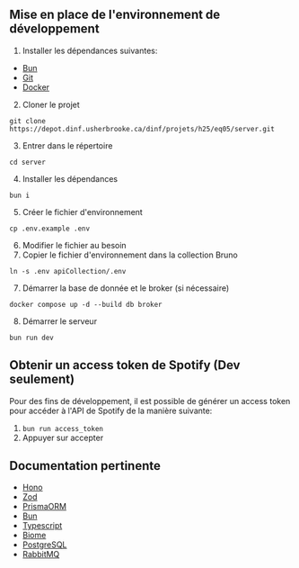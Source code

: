 ## Mise en place de l'environnement de développement
1. Installer les dépendances suivantes:
- [Bun](https://bun.sh/docs/installation)
- [Git](https://git-scm.com/downloads)
- [Docker](https://docs.docker.com/get-started/get-docker/)
2. Cloner le projet
```shell
git clone https://depot.dinf.usherbrooke.ca/dinf/projets/h25/eq05/server.git
```
3. Entrer dans le répertoire
```shell
cd server
```
4. Installer les dépendances
```shell
bun i
```
5. Créer le fichier d'environnement
```shell
cp .env.example .env
```
6. Modifier le fichier au besoin
7. Copier le fichier d'environnement dans la collection Bruno
```shell
ln -s .env apiCollection/.env
```
7. Démarrer la base de donnée et le broker (si nécessaire)
```shell
docker compose up -d --build db broker
```
8. Démarrer le serveur
```shell
bun run dev
```

## Obtenir un access token de Spotify (Dev seulement)
Pour des fins de développement, il est possible de générer un access token pour accéder à l'API de Spotify de la manière suivante:
1. `bun run access_token`
2. Appuyer sur accepter

## Documentation pertinente
- [Hono](https://hono.dev/docs/)
- [Zod](https://zod.dev/)
- [PrismaORM](https://www.prisma.io/docs/orm)
- [Bun](https://bun.sh/docs)
- [Typescript](https://www.typescriptlang.org/docs/)
- [Biome](https://biomejs.dev/guides/getting-started/)
- [PostgreSQL](https://www.postgresql.org/docs/)
- [RabbitMQ](https://www.rabbitmq.com/docs)
